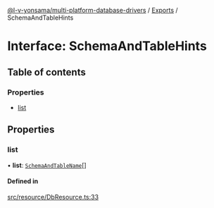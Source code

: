 [@l-v-yonsama/multi-platform-database-drivers](../README.md) / [Exports](../modules.md) / SchemaAndTableHints

# Interface: SchemaAndTableHints

## Table of contents

### Properties

- [list](SchemaAndTableHints.md#list)

## Properties

### list

• **list**: [`SchemaAndTableName`](SchemaAndTableName.md)[]

#### Defined in

[src/resource/DbResource.ts:33](https://github.com/l-v-yonsama/db-drivers/blob/c3ce384/src/resource/DbResource.ts#L33)
